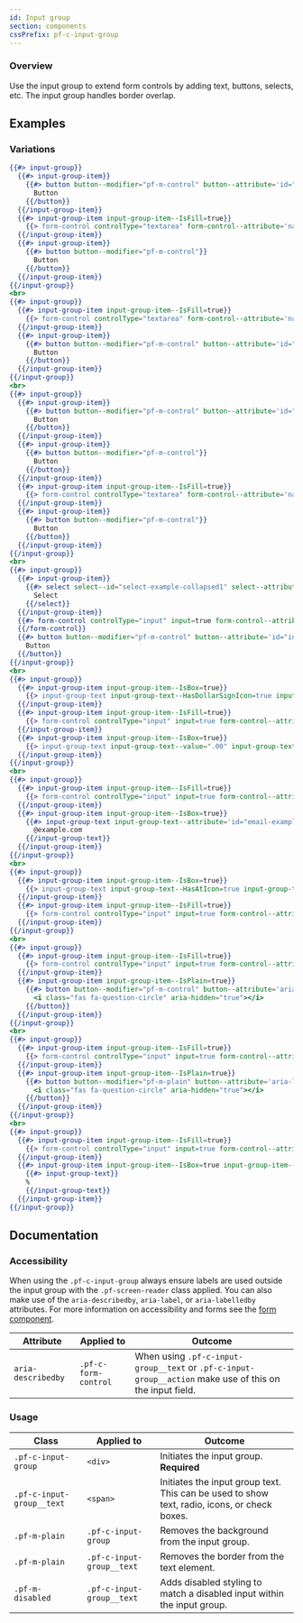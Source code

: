 ```yaml
---
id: Input group
section: components
cssPrefix: pf-c-input-group
---
```

### Overview
Use the input group to extend form controls by adding text, buttons, selects, etc. The input group handles border overlap.

## Examples
### Variations
```hbs
{{#> input-group}}
  {{#> input-group-item}}
    {{#> button button--modifier="pf-m-control" button--attribute='id="textAreaButton1"'}}
      Button
    {{/button}}
  {{/input-group-item}}
  {{#> input-group-item input-group-item--IsFill=true}}
    {{> form-control controlType="textarea" form-control--attribute='name="textarea1" id="textarea1" aria-label="Textarea with buttons" aria-describedby="textAreaButton1"'}}
  {{/input-group-item}}
  {{#> input-group-item}}
    {{#> button button--modifier="pf-m-control"}}
      Button
    {{/button}}
  {{/input-group-item}}
{{/input-group}}
<br>
{{#> input-group}}
  {{#> input-group-item input-group-item--IsFill=true}}
    {{> form-control controlType="textarea" form-control--attribute='name="textarea2" id="textarea2" aria-label="Textarea with button" aria-describedby="textAreaButton2"'}}
  {{/input-group-item}}
  {{#> input-group-item}}
    {{#> button button--modifier="pf-m-control" button--attribute='id="textAreaButton2"'}}
      Button
    {{/button}}
  {{/input-group-item}}
{{/input-group}}
<br>
{{#> input-group}}
  {{#> input-group-item}}
    {{#> button button--modifier="pf-m-control" button--attribute='id="textAreaButton3"'}}
      Button
    {{/button}}
  {{/input-group-item}}
  {{#> input-group-item}}
    {{#> button button--modifier="pf-m-control"}}
      Button
    {{/button}}
  {{/input-group-item}}
  {{#> input-group-item input-group-item--IsFill=true}}
    {{> form-control controlType="textarea" form-control--attribute='name="textarea3" id="textarea3" aria-label="Textarea with buttons" aria-describedby="textAreaButton3"'}}
  {{/input-group-item}}
  {{#> input-group-item}}
    {{#> button button--modifier="pf-m-control"}}
      Button
    {{/button}}
  {{/input-group-item}}
{{/input-group}}
<br>
{{#> input-group}}
  {{#> input-group-item}}
    {{#> select select--id="select-example-collapsed1" select--attribute='style="width: 100px;"'}}
      Select
    {{/select}}
  {{/input-group-item}}
  {{#> form-control controlType="input" input=true form-control--attribute='type="text" id="textInput4" name="textInput4" aria-label="Input with select and button" aria-describedby="inputSelectButton1"'}}
  {{/form-control}}
  {{#> button button--modifier="pf-m-control" button--attribute='id="inputSelectButton1"'}}
    Button
  {{/button}}
{{/input-group}}
<br>
{{#> input-group}}
  {{#> input-group-item input-group-item--IsBox=true}}
    {{> input-group-text input-group-text--HasDollarSignIcon=true input-group-text--IsGray=true}}
  {{/input-group-item}}
  {{#> input-group-item input-group-item--IsFill=true}}
    {{> form-control controlType="input" input=true form-control--attribute='type="number" id="textInput5" name="textInput5" aria-label=" Dollar amount input example"'}}
  {{/input-group-item}}
  {{#> input-group-item input-group-item--IsBox=true}}
    {{> input-group-text input-group-text--value=".00" input-group-text--IsGray=true}}
  {{/input-group-item}}
{{/input-group}}
<br>
{{#> input-group}}
  {{#> input-group-item input-group-item--IsFill=true}}
    {{> form-control controlType="input" input=true form-control--attribute='type="email" id="textInput6" name="textInput6" aria-label="Email input field" aria-describedby="email-example"'}}
  {{/input-group-item}}
  {{#> input-group-item input-group-item--IsBox=true}}
    {{#> input-group-text input-group-text--attribute='id="email-example"' input-group-text--IsGray=true}}
      @example.com
    {{/input-group-text}}
  {{/input-group-item}}
{{/input-group}}
<br>
{{#> input-group}}
  {{#> input-group-item input-group-item--IsBox=true}}
    {{> input-group-text input-group-text--HasAtIcon=true input-group-text--IsGray=true}}
  {{/input-group-item}}
  {{#> input-group-item input-group-item--IsFill=true}}
    {{> form-control controlType="input" input=true form-control--attribute='required type="email" id="textInput7" name="textInput7" aria-invalid="true" aria-label="Error state username example"'}}
  {{/input-group-item}}
{{/input-group}}
<br>
{{#> input-group}}
  {{#> input-group-item input-group-item--IsFill=true}}
    {{> form-control controlType="input" input=true form-control--attribute='type="text" id="textInput13" name="textInput13" aria-label="Input example with popover"'}}
  {{/input-group-item}}
  {{#> input-group-item input-group-item--IsPlain=true}}
    {{#> button button--modifier="pf-m-control" button--attribute='aria-label="Popover for input"'}}
      <i class="fas fa-question-circle" aria-hidden="true"></i>
    {{/button}}
  {{/input-group-item}}
{{/input-group}}
<br>
{{#> input-group}}
  {{#> input-group-item input-group-item--IsFill=true}}
    {{> form-control controlType="input" input=true form-control--attribute='type="text" id="textInput12" name="textInput12" aria-label="Input example with popover"'}}
  {{/input-group-item}}
  {{#> input-group-item input-group-item--IsPlain=true}}
    {{#> button button--modifier="pf-m-plain" button--attribute='aria-label="Popover for input"'}}
      <i class="fas fa-question-circle" aria-hidden="true"></i>
    {{/button}}
  {{/input-group-item}}
{{/input-group}}
<br>
{{#> input-group}}
  {{#> input-group-item input-group-item--IsFill=true}}
    {{> form-control controlType="input" input=true form-control--attribute='type="number" id="textInput14" name="textInput14" aria-label="Input example with plain unit"'}}
  {{/input-group-item}}
  {{#> input-group-item input-group-item--IsBox=true input-group-item--IsPlain=true}}
    {{#> input-group-text}}
    %
    {{/input-group-text}}
  {{/input-group-item}}
{{/input-group}}
```

## Documentation
### Accessibility
When using the `.pf-c-input-group` always ensure labels are used outside the input group with the `.pf-screen-reader` class applied. You can also make use of the `aria-describedby`, `aria-label`, or `aria-labelledby` attributes. For more information on accessibility and forms see the [form component](/components/form).

| Attribute | Applied to | Outcome |
| -- | -- | -- |
| `aria-describedby` | `.pf-c-form-control` |  When using `.pf-c-input-group__text` or `.pf-c-input-group__action` make use of this on the input field. |


### Usage
| Class | Applied to | Outcome |
| -- | -- | -- |
| `.pf-c-input-group` | `<div>` |  Initiates the input group. **Required** |
| `.pf-c-input-group__text` | `<span>` |  Initiates the input group text. This can be used to show text, radio, icons, or check boxes. |
| `.pf-m-plain` | `.pf-c-input-group` | Removes the background from the input group. |
| `.pf-m-plain` | `.pf-c-input-group__text` | Removes the border from the text element. |
| `.pf-m-disabled` | `.pf-c-input-group__text` | Adds disabled styling to match a disabled input within the input group. |
